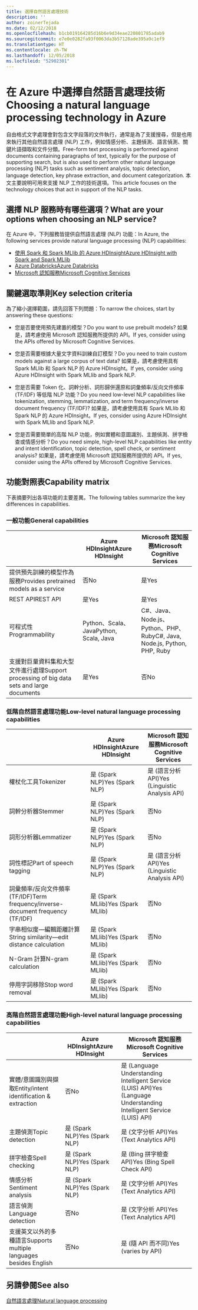 ```yaml
---
title: 選擇自然語言處理技術
description: ''
author: zoinerTejada
ms.date: 02/12/2018
ms.openlocfilehash: b1cb019164285d16b6e9d34eae220801785adab9
ms.sourcegitcommit: e7e0e0282fa93f0063da3b57128ade395a9c1ef9
ms.translationtype: HT
ms.contentlocale: zh-TW
ms.lasthandoff: 12/05/2018
ms.locfileid: "52902301"
---
```

# <a name="choosing-a-natural-language-processing-technology-in-azure"></a><span data-ttu-id="0dae8-102">在 Azure 中選擇自然語言處理技術</span><span class="sxs-lookup"><span data-stu-id="0dae8-102">Choosing a natural language processing technology in Azure</span></span>

<span data-ttu-id="0dae8-103">自由格式文字處理會對包含文字段落的文件執行，通常是為了支援搜尋，但是也用來執行其他自然語言處理 (NLP) 工作，例如情感分析、主題偵測、語言偵測、關鍵片語擷取和文件分類。</span><span class="sxs-lookup"><span data-stu-id="0dae8-103">Free-form text processing is performed against documents containing paragraphs of text, typically for the purpose of supporting search, but is also used to perform other natural language processing (NLP) tasks such as sentiment analysis, topic detection, language detection, key phrase extraction, and document categorization.</span></span> <span data-ttu-id="0dae8-104">本文主要說明可用來支援 NLP 工作的技術選項。</span><span class="sxs-lookup"><span data-stu-id="0dae8-104">This article focuses on the technology choices that act in support of the NLP tasks.</span></span>

## <a name="what-are-your-options-when-choosing-an-nlp-service"></a><span data-ttu-id="0dae8-105">選擇 NLP 服務時有哪些選項？</span><span class="sxs-lookup"><span data-stu-id="0dae8-105">What are your options when choosing an NLP service?</span></span>

<span data-ttu-id="0dae8-106">在 Azure 中，下列服務皆提供自然語言處理 (NLP) 功能：</span><span class="sxs-lookup"><span data-stu-id="0dae8-106">In Azure, the following services provide natural language processing (NLP) capabilities:</span></span>

- [<span data-ttu-id="0dae8-107">使用 Spark 和 Spark MLlib 的 Azure HDInsight</span><span class="sxs-lookup"><span data-stu-id="0dae8-107">Azure HDInsight with Spark and Spark MLlib</span></span>](/azure/hdinsight/spark/apache-spark-overview)
- [<span data-ttu-id="0dae8-108">Azure Databricks</span><span class="sxs-lookup"><span data-stu-id="0dae8-108">Azure Databricks</span></span>](/azure/azure-databricks/what-is-azure-databricks)
- [<span data-ttu-id="0dae8-109">Microsoft 認知服務</span><span class="sxs-lookup"><span data-stu-id="0dae8-109">Microsoft Cognitive Services</span></span>](/azure/cognitive-services/welcome)

## <a name="key-selection-criteria"></a><span data-ttu-id="0dae8-110">關鍵選取準則</span><span class="sxs-lookup"><span data-stu-id="0dae8-110">Key selection criteria</span></span>

<span data-ttu-id="0dae8-111">為了縮小選擇範圍，請先回答下列問題：</span><span class="sxs-lookup"><span data-stu-id="0dae8-111">To narrow the choices, start by answering these questions:</span></span>

- <span data-ttu-id="0dae8-112">您是否要使用預先建置的模型？</span><span class="sxs-lookup"><span data-stu-id="0dae8-112">Do you want to use prebuilt models?</span></span> <span data-ttu-id="0dae8-113">如果是，請考慮使用 Microsoft 認知服務所提供的 API。</span><span class="sxs-lookup"><span data-stu-id="0dae8-113">If yes, consider using the APIs offered by Microsoft Cognitive Services.</span></span>

- <span data-ttu-id="0dae8-114">您是否需要根據大量文字資料訓練自訂模型？</span><span class="sxs-lookup"><span data-stu-id="0dae8-114">Do you need to train custom models against a large corpus of text data?</span></span> <span data-ttu-id="0dae8-115">如果是，請考慮使用具有 Spark MLlib 和 Spark NLP 的 Azure HDInsight。</span><span class="sxs-lookup"><span data-stu-id="0dae8-115">If yes, consider using Azure HDInsight with Spark MLlib and Spark NLP.</span></span>

- <span data-ttu-id="0dae8-116">您是否需要 Token 化、詞幹分析、詞形歸併還原和詞彙頻率/反向文件頻率 (TF/IDF) 等低階 NLP 功能？</span><span class="sxs-lookup"><span data-stu-id="0dae8-116">Do you need low-level NLP capabilities like tokenization, stemming, lemmatization, and term frequency/inverse document frequency (TF/IDF)?</span></span> <span data-ttu-id="0dae8-117">如果是，請考慮使用具有 Spark MLlib 和 Spark NLP 的 Azure HDInsight。</span><span class="sxs-lookup"><span data-stu-id="0dae8-117">If yes, consider using Azure HDInsight with Spark MLlib and Spark NLP.</span></span>

- <span data-ttu-id="0dae8-118">您是否需要簡單的高階 NLP 功能，例如實體和意圖識別、主題偵測、拼字檢查或情感分析？</span><span class="sxs-lookup"><span data-stu-id="0dae8-118">Do you need simple, high-level NLP capabilities like entity and intent identification, topic detection, spell check, or sentiment analysis?</span></span> <span data-ttu-id="0dae8-119">如果是，請考慮使用 Microsoft 認知服務所提供的 API。</span><span class="sxs-lookup"><span data-stu-id="0dae8-119">If yes, consider using the APIs offered by Microsoft Cognitive Services.</span></span>

## <a name="capability-matrix"></a><span data-ttu-id="0dae8-120">功能對照表</span><span class="sxs-lookup"><span data-stu-id="0dae8-120">Capability matrix</span></span>

<span data-ttu-id="0dae8-121">下表摘要列出各項功能的主要差異。</span><span class="sxs-lookup"><span data-stu-id="0dae8-121">The following tables summarize the key differences in capabilities.</span></span>  

### <a name="general-capabilities"></a><span data-ttu-id="0dae8-122">一般功能</span><span class="sxs-lookup"><span data-stu-id="0dae8-122">General capabilities</span></span>

| | <span data-ttu-id="0dae8-123">Azure HDInsight</span><span class="sxs-lookup"><span data-stu-id="0dae8-123">Azure HDInsight</span></span> | <span data-ttu-id="0dae8-124">Microsoft 認知服務</span><span class="sxs-lookup"><span data-stu-id="0dae8-124">Microsoft Cognitive Services</span></span> |
| --- | --- | --- |
| <span data-ttu-id="0dae8-125">提供預先訓練的模型作為服務</span><span class="sxs-lookup"><span data-stu-id="0dae8-125">Provides pretrained models as a service</span></span> | <span data-ttu-id="0dae8-126">否</span><span class="sxs-lookup"><span data-stu-id="0dae8-126">No</span></span> | <span data-ttu-id="0dae8-127">是</span><span class="sxs-lookup"><span data-stu-id="0dae8-127">Yes</span></span> |
| <span data-ttu-id="0dae8-128">REST API</span><span class="sxs-lookup"><span data-stu-id="0dae8-128">REST API</span></span> | <span data-ttu-id="0dae8-129">是</span><span class="sxs-lookup"><span data-stu-id="0dae8-129">Yes</span></span> | <span data-ttu-id="0dae8-130">是</span><span class="sxs-lookup"><span data-stu-id="0dae8-130">Yes</span></span> |
| <span data-ttu-id="0dae8-131">可程式性</span><span class="sxs-lookup"><span data-stu-id="0dae8-131">Programmability</span></span> | <span data-ttu-id="0dae8-132">Python、Scala、Java</span><span class="sxs-lookup"><span data-stu-id="0dae8-132">Python, Scala, Java</span></span> | <span data-ttu-id="0dae8-133">C#、Java、Node.js、Python、PHP、Ruby</span><span class="sxs-lookup"><span data-stu-id="0dae8-133">C#, Java, Node.js, Python, PHP, Ruby</span></span> |
| <span data-ttu-id="0dae8-134">支援對巨量資料集和大型文件進行處理</span><span class="sxs-lookup"><span data-stu-id="0dae8-134">Support processing of big data sets and large documents</span></span> | <span data-ttu-id="0dae8-135">是</span><span class="sxs-lookup"><span data-stu-id="0dae8-135">Yes</span></span> | <span data-ttu-id="0dae8-136">否</span><span class="sxs-lookup"><span data-stu-id="0dae8-136">No</span></span> |

### <a name="low-level-natural-language-processing-capabilities"></a><span data-ttu-id="0dae8-137">低階自然語言處理功能</span><span class="sxs-lookup"><span data-stu-id="0dae8-137">Low-level natural language processing capabilities</span></span>

| | <span data-ttu-id="0dae8-138">Azure HDInsight</span><span class="sxs-lookup"><span data-stu-id="0dae8-138">Azure HDInsight</span></span> | <span data-ttu-id="0dae8-139">Microsoft 認知服務</span><span class="sxs-lookup"><span data-stu-id="0dae8-139">Microsoft Cognitive Services</span></span> |  
| --- | --- | --- | 
| <span data-ttu-id="0dae8-140">權杖化工具</span><span class="sxs-lookup"><span data-stu-id="0dae8-140">Tokenizer</span></span> | <span data-ttu-id="0dae8-141">是 (Spark NLP)</span><span class="sxs-lookup"><span data-stu-id="0dae8-141">Yes (Spark NLP)</span></span> | <span data-ttu-id="0dae8-142">是 (語言分析 API)</span><span class="sxs-lookup"><span data-stu-id="0dae8-142">Yes (Linguistic Analysis API)</span></span> |
| <span data-ttu-id="0dae8-143">詞幹分析器</span><span class="sxs-lookup"><span data-stu-id="0dae8-143">Stemmer</span></span> | <span data-ttu-id="0dae8-144">是 (Spark NLP)</span><span class="sxs-lookup"><span data-stu-id="0dae8-144">Yes (Spark NLP)</span></span> | <span data-ttu-id="0dae8-145">否</span><span class="sxs-lookup"><span data-stu-id="0dae8-145">No</span></span> |
| <span data-ttu-id="0dae8-146">詞形分析器</span><span class="sxs-lookup"><span data-stu-id="0dae8-146">Lemmatizer</span></span> | <span data-ttu-id="0dae8-147">是 (Spark NLP)</span><span class="sxs-lookup"><span data-stu-id="0dae8-147">Yes (Spark NLP)</span></span> | <span data-ttu-id="0dae8-148">否</span><span class="sxs-lookup"><span data-stu-id="0dae8-148">No</span></span> |
| <span data-ttu-id="0dae8-149">詞性標記</span><span class="sxs-lookup"><span data-stu-id="0dae8-149">Part of speech tagging</span></span> | <span data-ttu-id="0dae8-150">是 (Spark NLP)</span><span class="sxs-lookup"><span data-stu-id="0dae8-150">Yes (Spark NLP)</span></span> | <span data-ttu-id="0dae8-151">是 (語言分析 API)</span><span class="sxs-lookup"><span data-stu-id="0dae8-151">Yes (Linguistic Analysis API)</span></span> |
| <span data-ttu-id="0dae8-152">詞彙頻率/反向文件頻率 (TF/IDF)</span><span class="sxs-lookup"><span data-stu-id="0dae8-152">Term frequency/inverse-document frequency (TF/IDF)</span></span> | <span data-ttu-id="0dae8-153">是 (Spark MLlib)</span><span class="sxs-lookup"><span data-stu-id="0dae8-153">Yes (Spark MLlib)</span></span> | <span data-ttu-id="0dae8-154">否</span><span class="sxs-lookup"><span data-stu-id="0dae8-154">No</span></span> |
| <span data-ttu-id="0dae8-155">字串相似度&mdash;編輯距離計算</span><span class="sxs-lookup"><span data-stu-id="0dae8-155">String similarity&mdash;edit distance calculation</span></span> | <span data-ttu-id="0dae8-156">是 (Spark MLlib)</span><span class="sxs-lookup"><span data-stu-id="0dae8-156">Yes (Spark MLlib)</span></span> | <span data-ttu-id="0dae8-157">否</span><span class="sxs-lookup"><span data-stu-id="0dae8-157">No</span></span> |
| <span data-ttu-id="0dae8-158">N-Gram 計算</span><span class="sxs-lookup"><span data-stu-id="0dae8-158">N-gram calculation</span></span> | <span data-ttu-id="0dae8-159">是 (Spark MLlib)</span><span class="sxs-lookup"><span data-stu-id="0dae8-159">Yes (Spark MLlib)</span></span> | <span data-ttu-id="0dae8-160">否</span><span class="sxs-lookup"><span data-stu-id="0dae8-160">No</span></span> |
| <span data-ttu-id="0dae8-161">停用字詞移除</span><span class="sxs-lookup"><span data-stu-id="0dae8-161">Stop word removal</span></span> | <span data-ttu-id="0dae8-162">是 (Spark MLlib)</span><span class="sxs-lookup"><span data-stu-id="0dae8-162">Yes (Spark MLlib)</span></span> | <span data-ttu-id="0dae8-163">否</span><span class="sxs-lookup"><span data-stu-id="0dae8-163">No</span></span> |

### <a name="high-level-natural-language-processing-capabilities"></a><span data-ttu-id="0dae8-164">高階自然語言處理功能</span><span class="sxs-lookup"><span data-stu-id="0dae8-164">High-level natural language processing capabilities</span></span>

| | <span data-ttu-id="0dae8-165">Azure HDInsight</span><span class="sxs-lookup"><span data-stu-id="0dae8-165">Azure HDInsight</span></span> | <span data-ttu-id="0dae8-166">Microsoft 認知服務</span><span class="sxs-lookup"><span data-stu-id="0dae8-166">Microsoft Cognitive Services</span></span> |
| --- | --- | --- | 
| <span data-ttu-id="0dae8-167">實體/意圖識別與擷取</span><span class="sxs-lookup"><span data-stu-id="0dae8-167">Entity/intent identification & extraction</span></span> | <span data-ttu-id="0dae8-168">否</span><span class="sxs-lookup"><span data-stu-id="0dae8-168">No</span></span> | <span data-ttu-id="0dae8-169">是 (Language Understanding Intelligent Service (LUIS) API)</span><span class="sxs-lookup"><span data-stu-id="0dae8-169">Yes (Language Understanding Intelligent Service (LUIS) API)</span></span> |    
| <span data-ttu-id="0dae8-170">主題偵測</span><span class="sxs-lookup"><span data-stu-id="0dae8-170">Topic detection</span></span> | <span data-ttu-id="0dae8-171">是 (Spark NLP)</span><span class="sxs-lookup"><span data-stu-id="0dae8-171">Yes (Spark NLP)</span></span> | <span data-ttu-id="0dae8-172">是 (文字分析 API)</span><span class="sxs-lookup"><span data-stu-id="0dae8-172">Yes (Text Analytics API)</span></span> |
| <span data-ttu-id="0dae8-173">拼字檢查</span><span class="sxs-lookup"><span data-stu-id="0dae8-173">Spell checking</span></span> | <span data-ttu-id="0dae8-174">是 (Spark NLP)</span><span class="sxs-lookup"><span data-stu-id="0dae8-174">Yes (Spark NLP)</span></span> | <span data-ttu-id="0dae8-175">是 (Bing 拼字檢查 API)</span><span class="sxs-lookup"><span data-stu-id="0dae8-175">Yes (Bing Spell Check API)</span></span> |
| <span data-ttu-id="0dae8-176">情感分析</span><span class="sxs-lookup"><span data-stu-id="0dae8-176">Sentiment analysis</span></span> | <span data-ttu-id="0dae8-177">是 (Spark NLP)</span><span class="sxs-lookup"><span data-stu-id="0dae8-177">Yes (Spark NLP)</span></span> | <span data-ttu-id="0dae8-178">是 (文字分析 API)</span><span class="sxs-lookup"><span data-stu-id="0dae8-178">Yes (Text Analytics API)</span></span> |
| <span data-ttu-id="0dae8-179">語言偵測</span><span class="sxs-lookup"><span data-stu-id="0dae8-179">Language detection</span></span> | <span data-ttu-id="0dae8-180">否</span><span class="sxs-lookup"><span data-stu-id="0dae8-180">No</span></span> | <span data-ttu-id="0dae8-181">是 (文字分析 API)</span><span class="sxs-lookup"><span data-stu-id="0dae8-181">Yes (Text Analytics API)</span></span> |
| <span data-ttu-id="0dae8-182">支援英文以外的多種語言</span><span class="sxs-lookup"><span data-stu-id="0dae8-182">Supports multiple languages besides English</span></span> | <span data-ttu-id="0dae8-183">否</span><span class="sxs-lookup"><span data-stu-id="0dae8-183">No</span></span> | <span data-ttu-id="0dae8-184">是 (隨 API 而不同)</span><span class="sxs-lookup"><span data-stu-id="0dae8-184">Yes (varies by API)</span></span> |

## <a name="see-also"></a><span data-ttu-id="0dae8-185">另請參閱</span><span class="sxs-lookup"><span data-stu-id="0dae8-185">See also</span></span>

[<span data-ttu-id="0dae8-186">自然語言處理</span><span class="sxs-lookup"><span data-stu-id="0dae8-186">Natural language processing</span></span>](../scenarios/natural-language-processing.md)
